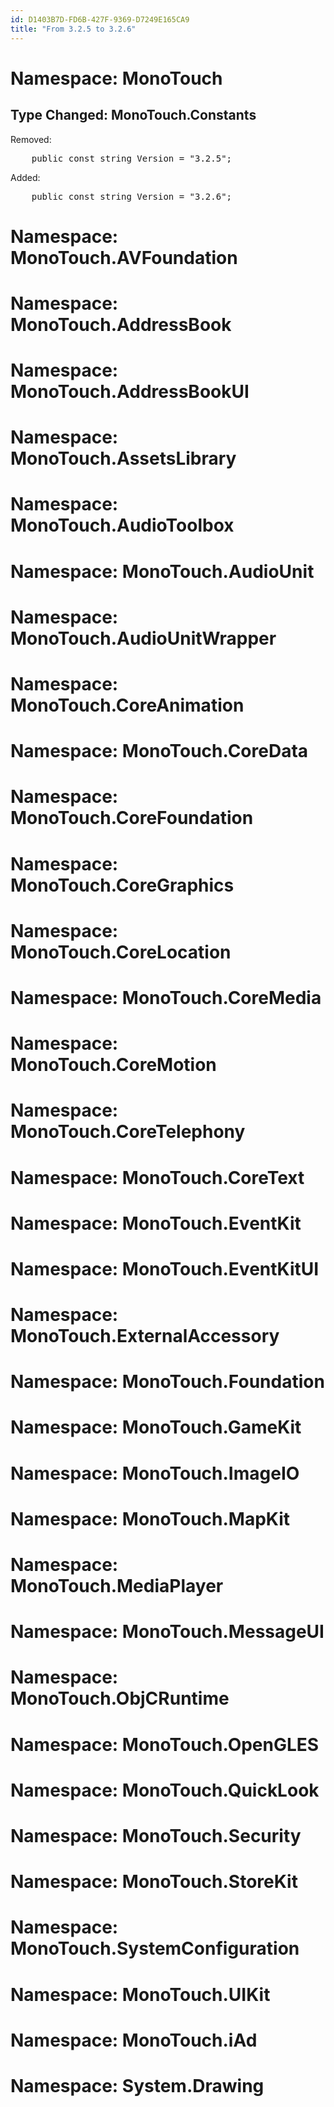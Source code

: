 ```yaml
---
id: D1403B7D-FD6B-427F-9369-D7249E165CA9
title: "From 3.2.5 to 3.2.6"
---
```


<html><head><title>Comparison between monotouch.dll and monotouch.dll</title></head>
<body>
<h1>Namespace: MonoTouch</h1>
<h2>Type Changed: MonoTouch.Constants</h2>
<p>Removed:</p><pre>
 	public const string Version = "3.2.5";
</pre>
<p>Added:</p><pre>
 	public const string Version = "3.2.6";
</pre>
<h1>Namespace: MonoTouch.AVFoundation</h1>
<h1>Namespace: MonoTouch.AddressBook</h1>
<h1>Namespace: MonoTouch.AddressBookUI</h1>
<h1>Namespace: MonoTouch.AssetsLibrary</h1>
<h1>Namespace: MonoTouch.AudioToolbox</h1>
<h1>Namespace: MonoTouch.AudioUnit</h1>
<h1>Namespace: MonoTouch.AudioUnitWrapper</h1>
<h1>Namespace: MonoTouch.CoreAnimation</h1>
<h1>Namespace: MonoTouch.CoreData</h1>
<h1>Namespace: MonoTouch.CoreFoundation</h1>
<h1>Namespace: MonoTouch.CoreGraphics</h1>
<h1>Namespace: MonoTouch.CoreLocation</h1>
<h1>Namespace: MonoTouch.CoreMedia</h1>
<h1>Namespace: MonoTouch.CoreMotion</h1>
<h1>Namespace: MonoTouch.CoreTelephony</h1>
<h1>Namespace: MonoTouch.CoreText</h1>
<h1>Namespace: MonoTouch.EventKit</h1>
<h1>Namespace: MonoTouch.EventKitUI</h1>
<h1>Namespace: MonoTouch.ExternalAccessory</h1>
<h1>Namespace: MonoTouch.Foundation</h1>
<h1>Namespace: MonoTouch.GameKit</h1>
<h1>Namespace: MonoTouch.ImageIO</h1>
<h1>Namespace: MonoTouch.MapKit</h1>
<h1>Namespace: MonoTouch.MediaPlayer</h1>
<h1>Namespace: MonoTouch.MessageUI</h1>
<h1>Namespace: MonoTouch.ObjCRuntime</h1>
<h1>Namespace: MonoTouch.OpenGLES</h1>
<h1>Namespace: MonoTouch.QuickLook</h1>
<h1>Namespace: MonoTouch.Security</h1>
<h1>Namespace: MonoTouch.StoreKit</h1>
<h1>Namespace: MonoTouch.SystemConfiguration</h1>
<h1>Namespace: MonoTouch.UIKit</h1>
<h1>Namespace: MonoTouch.iAd</h1>
<h1>Namespace: System.Drawing</h1>
</body>
</html>
